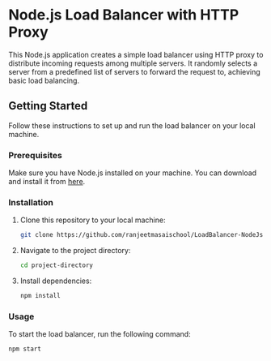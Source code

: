 # Node.js Load Balancer with HTTP Proxy

This Node.js application creates a simple load balancer using HTTP proxy to distribute incoming requests among multiple servers. It randomly selects a server from a predefined list of servers to forward the request to, achieving basic load balancing.

## Getting Started

Follow these instructions to set up and run the load balancer on your local machine.

### Prerequisites

Make sure you have Node.js installed on your machine. You can download and install it from [here](https://nodejs.org/).

### Installation

1. Clone this repository to your local machine:

    ```bash
    git clone https://github.com/ranjeetmasaischool/LoadBalancer-NodeJs-main
    ```

2. Navigate to the project directory:

    ```bash
    cd project-directory
    ```

3. Install dependencies:

    ```bash
    npm install
    ```

### Usage

To start the load balancer, run the following command:

```bash
npm start
